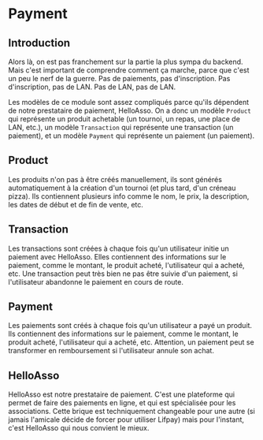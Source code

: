 # Payment

## Introduction

Alors là, on est pas franchement sur la partie la plus sympa du backend. Mais
c'est important de comprendre comment ça marche, parce que c'est un peu le nerf
de la guerre. Pas de paiements, pas d'inscription. Pas d'inscription, pas de
LAN. Pas de LAN, pas de LAN.

Les modèles de ce module sont assez compliqués parce qu'ils dépendent de notre
prestataire de paiement, HelloAsso. On a donc un modèle `Product` qui représente
un produit achetable (un tournoi, un repas, une place de LAN, etc.), un modèle
`Transaction` qui représente une transaction (un paiement), et un modèle
`Payment` qui représente un paiement (un paiement).

## Product

Les produits n'on pas à être créés manuellement, ils sont générés
automatiquement à la création d'un tournoi (et plus tard, d'un créneau pizza).
Ils contiennent plusieurs info comme le nom, le prix, la description, les dates
de début et de fin de vente, etc.

## Transaction

Les transactions sont créées à chaque fois qu'un utilisateur initie un paiement
avec HelloAsso. Elles contiennent des informations sur le paiement, comme le
montant, le produit acheté, l'utilisateur qui a acheté, etc. Une transaction
peut très bien ne pas être suivie d'un paiement, si l'utilisateur abandonne le
paiement en cours de route.

## Payment

Les paiements sont créés à chaque fois qu'un utilisateur a payé un produit. Ils
contiennent des informations sur le paiement, comme le montant, le produit
acheté, l'utilisateur qui a acheté, etc. Attention, un paiement peut se
transformer en remboursement si l'utilisateur annule son achat.

## HelloAsso

HelloAsso est notre prestataire de paiement. C'est une plateforme qui permet de
faire des paiements en ligne, et qui est spécialisée pour les associations.
Cette brique est techniquement changeable pour une autre (si jamais l'amicale
décide de forcer pour utiliser Lifpay) mais pour l'instant, c'est HelloAsso qui
nous convient le mieux.